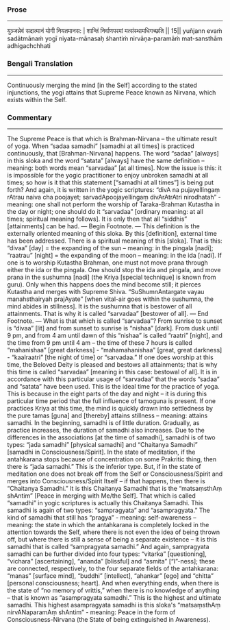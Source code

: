 ### Prose 
 --- 
युञ्जन्नेवं सदात्मानं योगी नियतमानस: |
शान्तिं निर्वाणपरमां मत्संस्थामधिगच्छति || 15||
yuñjann evaṁ sadātmānaṁ yogī niyata-mānasaḥ
śhantiṁ nirvāṇa-paramāṁ mat-sansthām adhigachchhati

### Bengali Translation 
 --- 
Continuously merging the mind [in the Self] according to the stated injunctions, the yogi attains that Supreme Peace known as Nirvana, which exists within the Self. 

### Commentary 
 --- 
The Supreme Peace is that which is Brahman-Nirvana – the ultimate result of yoga. When “sadaa samadhi” [samadhi at all times] is practiced continuously, that [Brahman-Nirvana] happens. The word “sadaa” [always] in this sloka and the word “satata” [always] have the same definition – meaning: both words mean “sarvadaa” [at all times]. Now the issue is this: it is impossible for the yogic practitioner to enjoy unbroken samadhi at all times; so how is it that this statement [“samadhi at all times”] is being put forth? And again, it is written in the yogic scriptures: “divA na pujayellingaṃ rAtrau naiva cha poojayet; sarvadApoojayellingaṃ divArAtrAtri nirodhatah” - meaning: one shall not perform the worship of Taraka-Brahman Kutastha in the day or night; one should do it “sarvadaa” [ordinary meaning: at all times; spiritual meaning follows]. It is only then that all “siddhis” [attainments] can be had. — Begin Footnote. — This definition is the externally oriented meaning of this sloka. By this [definition], external time has been addressed. There is a spiritual meaning of this [sloka]. That is this: “divaa” [day] = the expanding of the sun – meaning: in the pingala [nadi]; “raatrau” [night] = the expanding of the moon – meaning: in the ida [nadi]. If one is to worship Kutastha Brahman, one must not move prana through either the ida or the pingala. One should stop the ida and pingala, and move prana in the sushumna [nadi] (the Kriya [special technique] is known from guru). Only when this happens does the mind become still; it pierces Kutastha and merges with Supreme Shiva. “SuShumnAntargate vayau manahsthairyah prajAyate” [when vital-air goes within the sushumna, the mind abides in stillness]. It is the sushumna that is bestower of all attainments. That is why it is called “sarvadaa” [bestower of all]. — End Footnote. — What is that which is called “sarvadaa”? From sunrise to sunset is “divaa” [lit] and from sunset to sunrise is “nishaa” [dark]. From dusk until 9 pm, and from 4 am until dawn of this “nishaa” is called “raatri” [night], and the time from 9 pm until 4 am – the time of these 7 hours is called “mahanishaa” [great darkness] - “mahamahanishaa” [great, great darkness] - “kaalraatri” [the night of time] or “sarvadaa.” If one does worship at this time, the Beloved Deity is pleased and bestows all attainments; that is why this time is called “sarvadaa” [meaning in this case: bestowal of all]. It is in accordance with this particular usage of “sarvadaa” that the words “sadaa” and “satata” have been used. This is the ideal time for the practice of yoga. This is because in the eight parts of the day and night – it is during this particular time period that the full influence of tamoguna is present. If one practices Kriya at this time, the mind is quickly drawn into settledness by the pure tamas [guna] and [thereby] attains stillness – meaning: attains samadhi. In the beginning, samadhi is of little duration. Gradually, as practice increases, the duration of samadhi also increases. Due to the differences in the associations [at the time of samadhi], samadhi is of two types: “jada samadhi” [physical samadhi] and “Chaitanya Samadhi” [samadhi in Consciousness/Spirit]. In the state of meditation, if the antahkarana stops because of concentration on some Prakritic thing, then there is “jada samadhi.” This is the inferior type. But, if in the state of meditation one does not break off from the Self or Consciousness/Spirit and merges into Consciousness/Spirit Itself – if that happens, then there is “Chaitanya Samadhi.” It is this Chaitanya Samadhi that is the “matsaṃsthAṃ shAntim” [Peace in merging with Me/the Self]. That which is called “samadhi” in yogic scriptures is actually this Chaitanya Samadhi. This samadhi is again of two types: “sampragyata” and “asampragyata.” The kind of samadhi that still has “pragya” - meaning: self-awareness – meaning: the state in which the antahkarana is completely locked in the attention towards the Self, where there is not even the idea of being thrown off, but where there is still a sense of being a separate existence – it is this samadhi that is called “sampragyata samadhi.” And again, sampragyata samadhi can be further divided into four types: “vitarka” [questioning], “vichara” [ascertaining], “ananda” [blissful] and “asmita” [“I”-ness]; these are connected, respectively, to the four separate fields of the antahkarana: “manas” [surface mind], “buddhi” [intellect], “ahankar” [ego] and “chitta” [personal consciousness; heart]. And when everything ends, when there is the state of “no memory of vrittis,” when there is no knowledge of anything – that is known as “asampragyata samadhi.” This is the highest and ultimate samadhi. This highest asampragyata samadhi is this sloka's “matsaṃsthAṃ nirvANaparamAṃ shAntim” - meaning: Peace in the form of Consciousness-Nirvana (the State of being extinguished in Awareness). 